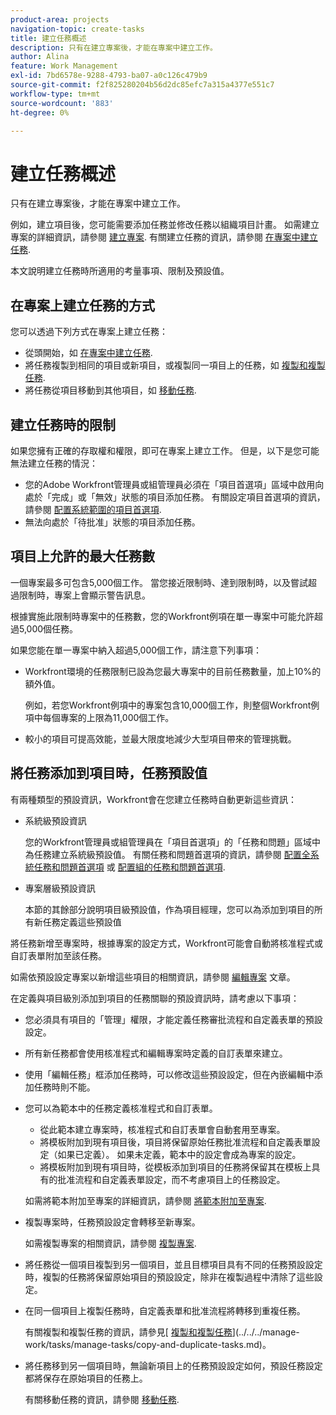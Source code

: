 ```yaml
---
product-area: projects
navigation-topic: create-tasks
title: 建立任務概述
description: 只有在建立專案後，才能在專案中建立工作。
author: Alina
feature: Work Management
exl-id: 7bd6578e-9288-4793-ba07-a0c126c479b9
source-git-commit: f2f825280204b56d2dc85efc7a315a4377e551c7
workflow-type: tm+mt
source-wordcount: '883'
ht-degree: 0%

---
```


# 建立任務概述

只有在建立專案後，才能在專案中建立工作。

例如，建立項目後，您可能需要添加任務並修改任務以組織項目計畫。 如需建立專案的詳細資訊，請參閱 [建立專案](../../../manage-work/projects/create-projects/create-project.md). 有關建立任務的資訊，請參閱 [在專案中建立任務](../../../manage-work/tasks/create-tasks/create-tasks-in-project.md).

本文說明建立任務時所適用的考量事項、限制及預設值。

## 在專案上建立任務的方式

您可以透過下列方式在專案上建立任務：

* 從頭開始，如 [在專案中建立任務](../../../manage-work/tasks/create-tasks/create-tasks-in-project.md).
* 將任務複製到相同的項目或新項目，或複製同一項目上的任務，如 [複製和複製任務](../../../manage-work/tasks/manage-tasks/copy-and-duplicate-tasks.md).
* 將任務從項目移動到其他項目，如 [移動任務](../../../manage-work/tasks/manage-tasks/move-tasks.md).

## 建立任務時的限制

如果您擁有正確的存取權和權限，即可在專案上建立工作。 但是，以下是您可能無法建立任務的情況：

* 您的Adobe Workfront管理員或組管理員必須在「項目首選項」區域中啟用向處於「完成」或「無效」狀態的項目添加任務。 有關設定項目首選項的資訊，請參閱 [配置系統範圍的項目首選項](../../../administration-and-setup/set-up-workfront/configure-system-defaults/set-project-preferences.md).
* 無法向處於「待批准」狀態的項目添加任務。

## 項目上允許的最大任務數

一個專案最多可包含5,000個工作。 當您接近限制時、達到限制時，以及嘗試超過限制時，專案上會顯示警告訊息。

根據實施此限制時專案中的任務數，您的Workfront例項在單一專案中可能允許超過5,000個任務。

如果您能在單一專案中納入超過5,000個工作，請注意下列事項：

* Workfront環境的任務限制已設為您最大專案中的目前任務數量，加上10%的額外值。

   例如，若您Workfront例項中的專案包含10,000個工作，則整個Workfront例項中每個專案的上限為11,000個工作。

* 較小的項目可提高效能，並最大限度地減少大型項目帶來的管理挑戰。

## 將任務添加到項目時，任務預設值

有兩種類型的預設資訊，Workfront會在您建立任務時自動更新這些資訊：

* 系統級預設資訊

   您的Workfront管理員或組管理員在「項目首選項」的「任務和問題」區域中為任務建立系統級預設值。 有關任務和問題首選項的資訊，請參閱 [配置全系統任務和問題首選項](../../../administration-and-setup/set-up-workfront/configure-system-defaults/set-task-issue-preferences.md) 或 [配置組的任務和問題首選項](../../../administration-and-setup/manage-groups/create-and-manage-groups/configure-task-issue-preferences-group.md).

* 專案層級預設資訊

   本節的其餘部分說明項目級預設值，作為項目經理，您可以為添加到項目的所有新任務定義這些預設值

將任務新增至專案時，根據專案的設定方式，Workfront可能會自動將核准程式或自訂表單附加至該任務。

如需依預設設定專案以新增這些項目的相關資訊，請參閱 [編輯專案](../../../manage-work/projects/manage-projects/edit-projects.md) 文章。

在定義與項目級別添加到項目的任務關聯的預設資訊時，請考慮以下事項：

* 您必須具有項目的「管理」權限，才能定義任務審批流程和自定義表單的預設設定。
* 所有新任務都會使用核准程式和編輯專案時定義的自訂表單來建立。
* 使用「編輯任務」框添加任務時，可以修改這些預設設定，但在內嵌編輯中添加任務時則不能。
* 您可以為範本中的任務定義核准程式和自訂表單。

   * 從此範本建立專案時，核准程式和自訂表單會自動套用至專案。
   * 將模板附加到現有項目後，項目將保留原始任務批准流程和自定義表單設定（如果已定義）。 如果未定義，範本中的設定會成為專案的設定。
   * 將模板附加到現有項目時，從模板添加到項目的任務將保留其在模板上具有的批准流程和自定義表單設定，而不考慮項目上的任務設定。

   如需將範本附加至專案的詳細資訊，請參閱 [將範本附加至專案](../../../manage-work/projects/create-and-manage-templates/attach-template-to-project.md).

* 複製專案時，任務預設設定會轉移至新專案。

   如需複製專案的相關資訊，請參閱 [複製專案](../../../manage-work/projects/manage-projects/copy-project.md).

* 將任務從一個項目複製到另一個項目，並且目標項目具有不同的任務預設設定時，複製的任務將保留原始項目的預設設定，除非在複製過程中清除了這些設定。
* 在同一個項目上複製任務時，自定義表單和批准流程將轉移到重複任務。

   有關複製和複製任務的資訊，請參見[ [複製和複製任務](../../../manage-work/tasks/manage-tasks/copy-and-duplicate-tasks.md)](../../../manage-work/tasks/manage-tasks/copy-and-duplicate-tasks.md)。

* 將任務移到另一個項目時，無論新項目上的任務預設設定如何，預設任務設定都將保存在原始項目的任務上。

   有關移動任務的資訊，請參閱 [移動任務](../../../manage-work/tasks/manage-tasks/move-tasks.md).

